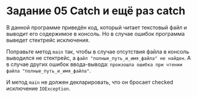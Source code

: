 # Задание 05 Catch и ещё раз catch

В данной программе приведён код, который читает текстовый файл и выводит его содержимое в консоль.
Но в случае ошибок программа выведет стектрейс исключения. 

Поправьте метод `main` так, чтобы в случае отсутствия файла 
в консоль выводился не стектрейс, а `файл "полные_путь_и_имя_файла" не найден`.
А в случае других ошибок ввода-вывода: `произошла ошибка при чтении файла "полные_путь_и_имя_файла"`.

И метод `main` не должен декларировать, что он бросает checked исключение `IOException`.
